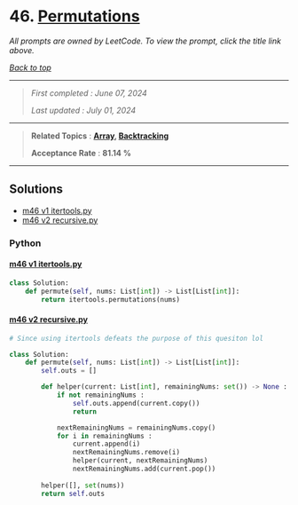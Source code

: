 # 46. [Permutations](<https://leetcode.com/problems/permutations>)

*All prompts are owned by LeetCode. To view the prompt, click the title link above.*

*[Back to top](<../README.md>)*

------

> *First completed : June 07, 2024*
>
> *Last updated : July 01, 2024*

------

> **Related Topics** : **[Array](<by_topic/Array.md>), [Backtracking](<by_topic/Backtracking.md>)**
>
> **Acceptance Rate** : **81.14 %**

------

## Solutions

- [m46 v1 itertools.py](<../my-submissions/m46 v1 itertools.py>)
- [m46 v2 recursive.py](<../my-submissions/m46 v2 recursive.py>)
### Python
#### [m46 v1 itertools.py](<../my-submissions/m46 v1 itertools.py>)
```Python
class Solution:
    def permute(self, nums: List[int]) -> List[List[int]]:
        return itertools.permutations(nums)
```

#### [m46 v2 recursive.py](<../my-submissions/m46 v2 recursive.py>)
```Python
# Since using itertools defeats the purpose of this quesiton lol

class Solution:
    def permute(self, nums: List[int]) -> List[List[int]]:
        self.outs = []

        def helper(current: List[int], remainingNums: set()) -> None :
            if not remainingNums :
                self.outs.append(current.copy())
                return

            nextRemainingNums = remainingNums.copy()
            for i in remainingNums :
                current.append(i)
                nextRemainingNums.remove(i)
                helper(current, nextRemainingNums)
                nextRemainingNums.add(current.pop())
            
        helper([], set(nums))
        return self.outs
        
```

